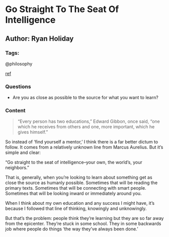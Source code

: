 # Go Straight To The Seat Of Intelligence

## Author: Ryan Holiday

### Tags: 

@philosophy

[ref](https://thoughtcatalog.com/ryan-holiday/2015/07/go-straight-to-the-seat-of-intelligence-your-own-the-worlds-your-neighbors/)

### Questions

- Are you as close as possible to the source for what you want to learn?

### Content

> “Every person has two educations,” Edward Gibbon, once said, “one which he receives from others and one, more important, which he gives himself.”

So instead of ‘find yourself a mentor,’ I think there is a far better dictum to follow. It comes from a relatively unknown line from Marcus Aurelius. But it’s simple and clear:

“Go straight to the seat of intelligence–your own, the world’s, your neighbors.”

That is, generally, when you’re looking to learn about something get as close the source as humanly possible. Sometimes that will be reading the primary texts. Sometimes that will be connecting with smart people. Sometimes that will be looking inward or immediately around you.

When I think about my own education and any success I might have, it’s because I followed that line of thinking, knowingly and unknowingly.

But that’s the problem: people think they’re learning but they are so far away from the epicenter. They’re stuck in some school. They in some backwards job where people do things ‘the way they’ve always been done.’